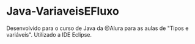 # Java-VariaveisEFluxo
Desenvolvido para o curso de Java da @Alura para as aulas de "Tipos e variáveis".
Utilizado a IDE Eclipse.
